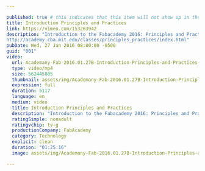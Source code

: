 ```yaml
---

published: true # this indicates that this item will not show up in the podcast feed
title: Introduction Principles and Practices
link: https://vimeo.com/153263942
description: "Introduction to the Fabacademy 2016: Principles and Practices
http://academy.cba.mit.edu/classes/principles_practices/index.html"
pubDate: Wed, 27 Jan 2016 08:00:00 -0500
guid: "001"
video:
  url: Academany-Fab-2016.01.27B-Introduction-Principles-and-Practices-HD.mp4
  type: video/mp4
  size: 562445805
  thumbnail: assets/img/Academany-Fab-2016.01.27B-Introduction-Principles-and-Practices-HD-thumbnail.jpg
  expression: full
  duration: 5117
  language: en
  medium: video
  title: Introduction Principles and Practices
  description: "Introduction to the Fabacademy 2016: Principles and Practices"
  ratingSimple: nonadult
  ratingvchip: tv-g
  productionCompany: FabAcademy
  category: Technology
  explicit: clean
  duration: "01:25:16"
  image: assets/img/Academany-Fab-2016.01.27B-Introduction-Principles-and-Practices-HD-full.jpg

---
```

